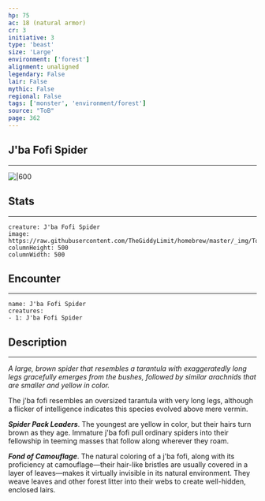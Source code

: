 ```yaml
---
hp: 75
ac: 18 (natural armor)
cr: 3
initiative: 3
type: 'beast'    
size: 'Large'
environment: ['forest']
alignment: unaligned
legendary: False
lair: False
mythic: False
regional: False
tags: ['monster', 'environment/forest']
source: "ToB"
page: 362
---
```


## J'ba Fofi Spider
---

![|600](https://raw.githubusercontent.com/TheGiddyLimit/homebrew/master/_img/ToB/J'ba%20Fofi%20Spider.webp)

## Stats
---

```statblock
creature: J'ba Fofi Spider
image: https://raw.githubusercontent.com/TheGiddyLimit/homebrew/master/_img/ToB/token/J'ba%20Fofi%20Spider.png
columnHeight: 500
columnWidth: 500
```

## Encounter
---

```encounter-table
name: J'ba Fofi Spider
creatures:
- 1: J'ba Fofi Spider
```

## Description
---
_A large, brown spider that resembles a tarantula with exaggeratedly long legs gracefully emerges from the bushes, followed by similar arachnids that are smaller and yellow in color._

The j'ba fofi resembles an oversized tarantula with very long legs, although a flicker of intelligence indicates this species evolved above mere vermin.

**_Spider Pack Leaders_**. The youngest are yellow in color, but their hairs turn brown as they age. Immature j'ba fofi pull ordinary spiders into their fellowship in teeming masses that follow along wherever they roam.

**_Fond of Camouflage_**. The natural coloring of a j'ba fofi, along with its proficiency at camouflage—their hair-like bristles are usually covered in a layer of leaves—makes it virtually invisible in its natural environment. They weave leaves and other forest litter into their webs to create well-hidden, enclosed lairs.





